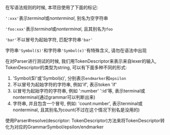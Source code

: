 在写语法规则的时候, 本项目使用了下面的标记:

`':xxx'`表示*terminal*或*nonterminal*, 别名为空字符串

`'foo:xxx'`表示*terminal*或*nonterminal*, 且其别名为`foo`

`'bar'`不以冒号为起始字符, 匹配字符串`'bar'`

字符串`'Symbol($)'`和字符串`'Symbol(ϵ)'`有特殊含义, 请勿在语法中出现


在对Parser进行测试的时候, 我们用TokenDescriptor来表示来自lexer的输入, TokenDescriptor的类型为string, 可以有下面多种不同的形式:

1. 'Symbol($)'或'Symbol(ϵ)', 分别表示`endmarker`和`epsilon`
2. 不以冒号为起始字符的字符串, 例如'if', 表示token 'if'
3. 以冒号为起始字符的字符串, 例如 ':number' ':id'等, 表示terminal或nonterminal(通过grammar可以判断出来)
4. 字符串, 并且包含一个冒号, 例如: 'count:number', 表示terminal或nonterminal, 且其别名为count(不过在这个情况下别名是没用的)

使用Parser#resolve(descriptor: TokenDescriptor)方法来将TokenDescriptor转化为对应的GrammarSymbol/epsilon/endmarker
